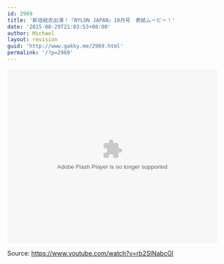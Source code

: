 ```yaml
---
id: 2969
title: '新垣結衣出演！『NYLON JAPAN』10月号　表紙ムービー！'
date: '2015-08-29T21:03:53+08:00'
author: Michael
layout: revision
guid: 'http://www.gakky.me/2969.html'
permalink: '/?p=2969'
---
```


<embed height="400" src="http://www.tudou.com/v/Otu9AJnRTa4/&bid=05&rpid=51229674&resourceId=51229674_05_05_99/v.swf" type="application/x-shockwave-flash" width="480"></embed>

Source: <https://www.youtube.com/watch?v=rb2SINabcGI>